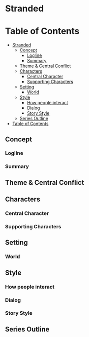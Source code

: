 # Stranded
Table of Contents
=================

   * [Stranded](#stranded)
      * [Concept](#concept)
         * [Logline](#logline)
         * [Summary](#summary)
      * [Theme &amp; Central Conflict](#theme--central-conflict)
      * [Characters](#characters)
         * [Central Character](#central-character)
         * [Supporting Characters](#supporting-characters)
      * [Setting](#setting)
         * [World](#world)
      * [Style](#style)
         * [How people interact](#how-people-interact)
         * [Dialog](#dialog)
         * [Story Style](#story-style)
      * [Series Outline](#series-outline)
   * [Table of Contents](#table-of-contents)

## Concept

### Logline

### Summary

## Theme & Central Conflict

## Characters

### Central Character

### Supporting Characters

## Setting

### World

## Style

### How people interact

### Dialog

### Story Style

## Series Outline
